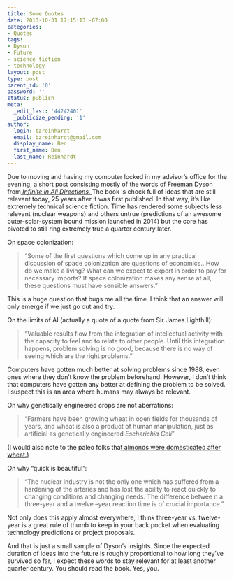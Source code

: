 ```yaml
---
title: Some Quotes
date: 2013-10-31 17:15:13 -07:00
categories:
- Quotes
tags:
- Dyson
- Future
- science fiction
- technology
layout: post
type: post
parent_id: '0'
password: ''
status: publish
meta:
  _edit_last: '44242401'
  _publicize_pending: '1'
author:
  login: bzreinhardt
  email: bzreinhardt@gmail.com
  display_name: Ben
  first_name: Ben
  last_name: Reinhardt
---
```


<p>Due to moving and having my computer locked in my advisor’s office for the evening, a short post consisting mostly of the words of Freeman Dyson from<a href="http://www.amazon.com/Infinite-All-Directions-Lectures-April-November/dp/0060728892" target="_blank"> <i>Infinite in All Directions. </i></a>The book is chock full of ideas that are still relevant today, 25 years after it was first published. In that way, it’s like extremely technical science fiction. Time has rendered some subjects less relevant (nuclear weapons) and others untrue (predictions of an awesome outer-solar-system bound mission launched in 2014) but the core has pivoted to still ring extremely true a quarter century later.</p>
<p>On space colonization:</p>
<blockquote><p>“Some of the first questions which come up in any practical discussion of space colonization are questions of economics…How do we make a living? What can we expect to export in order to pay for necessary imports? If space colonization makes any sense at all, these questions must have sensible answers.”</p></blockquote>
<p>This is a huge question that bugs me all the time. I think that an answer will only emerge if we just go out and try.</p>
<p>On the limits of AI (actually a quote of a quote from Sir James Lighthill):</p>
<blockquote><p>“Valuable results flow from the integration of intellectual activity with the capacity to feel and to relate to other people. Until this integration happens, problem solving is no good, because there is no way of seeing which are the right problems.”</p></blockquote>
<p>Computers have gotten much better at solving problems since 1988, even ones where they don’t know the problem beforehand. However, I don’t think that computers have gotten any better at defining the problem to be solved. I suspect this is an area where humans may always be relevant.</p>
<p>On why genetically engineered crops are not aberrations:</p>
<blockquote><p>“Farmers have been growing wheat in open fields for thousands of years, and wheat is also a product of human manipulation, just as artificial as genetically engineered <i>Escherichia Coli</i>”</p></blockquote>
<p>(I would also note to the paleo folks tha<a href="http://en.wikipedia.org/wiki/Almond" target="_blank">t almonds were domesticated after wheat.)</a></p>
<p>On why “quick is beautiful”:</p>
<blockquote><p>“The nuclear industry is not the only one which has suffered from a hardening of the arteries and has lost the ability to react quickly to changing conditions and changing needs. The difference betwee n a three-year and a twelve –year reaction time is of crucial importance.”</p></blockquote>
<p>Not only does this apply almost everywhere, I think three-year vs. twelve-year is a great rule of thumb to keep in your back pocket when evaluating technology predictions or project proposals.</p>
<p>And that is just a small sample of Dyson’s insights. Since the expected duration of ideas into the future is roughly proportional to how long they've survived so far, I expect these words to stay relevant for at least another quarter century. You should read the book. Yes, you.</p>
